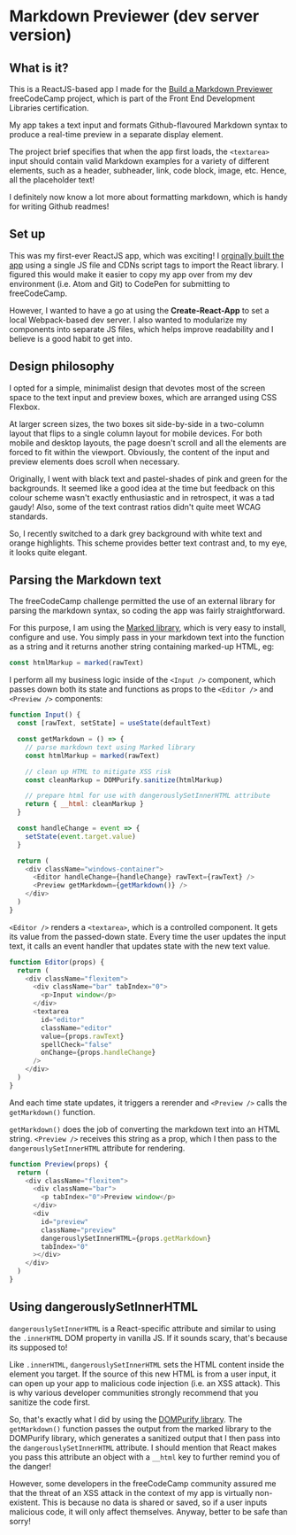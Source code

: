# Markdown Previewer (dev server version)

## What is it?

This is a ReactJS-based app I made for the [Build a Markdown Previewer](https://www.freecodecamp.org/learn/front-end-libraries/front-end-libraries-projects/build-a-markdown-previewer) freeCodeCamp project, which is part of the Front End Development Libraries certification.

My app takes a text input and formats Github-flavoured Markdown syntax to produce a real-time preview in a separate display element.

The project brief specifies that when the app first loads, the `<textarea>` input should contain valid Markdown examples for a variety of different elements, such as a header, subheader, link, code block, image, etc. Hence, all the placeholder text!

I definitely now know a lot more about formatting markdown, which is handy for writing Github readmes!

## Set up

This was my first-ever ReactJS app, which was exciting! I [orginally built the app](https://github.com/caffeinated-pixels/markdown-previewer) using a single JS file and CDNs script tags to import the React library. I figured this would make it easier to copy my app over from my dev environment (i.e. Atom and Git) to CodePen for submitting to freeCodeCamp.

However, I wanted to have a go at using the **Create-React-App** to set a local Webpack-based dev server. I also wanted to modularize my components into separate JS files, which helps improve readability and I believe is a good habit to get into.

## Design philosophy

I opted for a simple, minimalist design that devotes most of the screen space to the text input and preview boxes, which are arranged using CSS Flexbox.

At larger screen sizes, the two boxes sit side-by-side in a two-column layout that flips to a single column layout for mobile devices. For both mobile and desktop layouts, the page doesn't scroll and all the elements are forced to fit within the viewport. Obviously, the content of the input and preview elements does scroll when necessary.

Originally, I went with black text and pastel-shades of pink and green for the backgrounds. It seemed like a good idea at the time but feedback on this colour scheme wasn't exactly enthusiastic and in retrospect, it was a tad gaudy! Also, some of the text contrast ratios didn't quite meet WCAG standards.

So, I recently switched to a dark grey background with white text and orange highlights. This scheme provides better text contrast and, to my eye, it looks quite elegant.

## Parsing the Markdown text

The freeCodeCamp challenge permitted the use of an external library for parsing the markdown syntax, so coding the app was fairly straightforward.

For this purpose, I am using the [Marked library](https://github.com/markedjs/marked?utm_source=cdnjs&utm_medium=cdnjs_link&utm_campaign=cdnjs_library), which is very easy to install, configure and use. You simply pass in your markdown text into the function as a string and it returns another string containing marked-up HTML, eg:

```javascript
const htmlMarkup = marked(rawText)
```

I perform all my business logic inside of the `<Input />` component, which passes down both its state and functions as props to the `<Editor />` and `<Preview />` components:

```javascript
function Input() {
  const [rawText, setState] = useState(defaultText)

  const getMarkdown = () => {
    // parse markdown text using Marked library
    const htmlMarkup = marked(rawText)

    // clean up HTML to mitigate XSS risk
    const cleanMarkup = DOMPurify.sanitize(htmlMarkup)

    // prepare html for use with dangerouslySetInnerHTML attribute
    return { __html: cleanMarkup }
  }

  const handleChange = event => {
    setState(event.target.value)
  }

  return (
    <div className="windows-container">
      <Editor handleChange={handleChange} rawText={rawText} />
      <Preview getMarkdown={getMarkdown()} />
    </div>
  )
}
```

`<Editor />` renders a `<textarea>`, which is a controlled component. It gets its value from the passed-down state. Every time the user updates the input text, it calls an event handler that updates state with the new text value.

```javascript
function Editor(props) {
  return (
    <div className="flexitem">
      <div className="bar" tabIndex="0">
        <p>Input window</p>
      </div>
      <textarea
        id="editor"
        className="editor"
        value={props.rawText}
        spellCheck="false"
        onChange={props.handleChange}
      />
    </div>
  )
}
```

And each time state updates, it triggers a rerender and `<Preview />` calls the `getMarkdown()` function.

`getMarkdown()` does the job of converting the markdown text into an HTML string. `<Preview />` receives this string as a prop, which I then pass to the `dangerouslySetInnerHTML` attribute for rendering.

```javascript
function Preview(props) {
  return (
    <div className="flexitem">
      <div className="bar">
        <p tabIndex="0">Preview window</p>
      </div>
      <div
        id="preview"
        className="preview"
        dangerouslySetInnerHTML={props.getMarkdown}
        tabIndex="0"
      ></div>
    </div>
  )
}
```

## Using dangerouslySetInnerHTML

`dangerouslySetInnerHTML` is a React-specific attribute and similar to using the `.innerHTML` DOM property in vanilla JS. If it sounds scary, that's because its supposed to!

Like `.innerHTML`, `dangerouslySetInnerHTML` sets the HTML content inside the element you target. If the source of this new HTML is from a user input, it can open up your app to malicious code injection (i.e. an XSS attack). This is why various developer communities strongly recommend that you sanitize the code first.

So, that's exactly what I did by using the [DOMPurify library](https://github.com/cure53/DOMPurify). The `getMarkdown()` function passes the output from the marked library to the DOMPurify library, which generates a sanitized output that I then pass into the `dangerouslySetInnerHTML` attribute. I should mention that React makes you pass this attribute an object with a `__html` key to further remind you of the danger!

However, some developers in the freeCodeCamp community assured me that the threat of an XSS attack in the context of my app is virtually non-existent. This is because no data is shared or saved, so if a user inputs malicious code, it will only affect themselves. Anyway, better to be safe than sorry!
